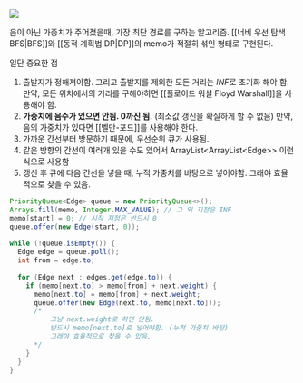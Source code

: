 ![](https://upload.wikimedia.org/wikipedia/commons/5/57/Dijkstra_Animation.gif)

음이 아닌 가중치가 주어졌을때, 가장 최단 경로를 구하는 알고리즘.
[[너비 우선 탐색 BFS|BFS]]와 [[동적 계획법 DP|DP]]의 memo가 적절히 섞인 형태로 구현된다.

 일단 중요한 점
 1. 출발지가 정해져야함. 그리고 출발지를 제외한 모든 거리는 *INF*로 초기화 해야 함.
	 만약, 모든 위치에서의 거리를 구해야하면 [[플로이드 워셜 Floyd Warshall]]을 사용해야 함.
 1. **가중치에 음수가 있으면 안됨. 0까진 됨.** (최소값 갱신을 확실하게 할 수 없음)
	만약, 음의 가중치가 있다면 [[벨만-포드]]를 사용해야 한다.
 1. 가까운 간선부터 방문하기 때문에, 우선순위 큐가 사용됨.
 2. 같은 방향의 간선이 여러개 있을 수도 있어서 ArrayList<ArrayList<Edge\>\> 이런식으로 사용함
 3. 갱신 후 큐에 다음 간선을 넣을 때, 누적 가중치를 바탕으로 넣어야함. 그래야 효율적으로 찾을 수 있음.

```java
PriorityQueue<Edge> queue = new PriorityQueue<>();  
Arrays.fill(memo, Integer.MAX_VALUE); // 그 외 지점은 INF
memo[start] = 0; // 시작 지점은 반드시 0
queue.offer(new Edge(start, 0)); 
  
while (!queue.isEmpty()) {  
  Edge edge = queue.poll();  
  int from = edge.to;  
  
  for (Edge next : edges.get(edge.to)) {  
    if (memo[next.to] > memo[from] + next.weight) {  
      memo[next.to] = memo[from] + next.weight;  
      queue.offer(new Edge(next.to, memo[next.to]));  
      /*
	      그냥 next.weight로 하면 안됨.
	      반드시 memo[next.to]로 넣어야함. (누적 가중치 바탕)
	      그래야 효율적으로 찾을 수 있음.
      */
    }  
  }  
}
```
 